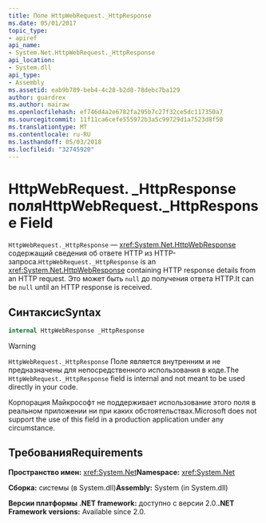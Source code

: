 ```yaml
---
title: Поле HttpWebRequest._HttpResponse
ms.date: 05/01/2017
topic_type:
- apiref
api_name:
- System.Net.HttpWebRequest._HttpResponse
api_location:
- System.dll
api_type:
- Assembly
ms.assetid: eab9b789-beb4-4c28-b2d8-78debc7ba129
author: guardrex
ms.author: mairaw
ms.openlocfilehash: ef746d4a2e6782fa295b7c27f32ce5dc117350a7
ms.sourcegitcommit: 11f11ca6cefe555972b3a5c99729d1a7523d8f50
ms.translationtype: MT
ms.contentlocale: ru-RU
ms.lasthandoff: 05/03/2018
ms.locfileid: "32745920"
---
```

# <a name="httpwebrequesthttpresponse-field"></a><span data-ttu-id="ab139-102">HttpWebRequest. \_HttpResponse поля</span><span class="sxs-lookup"><span data-stu-id="ab139-102">HttpWebRequest.\_HttpResponse Field</span></span>

<span data-ttu-id="ab139-103">`HttpWebRequest._HttpResponse` — <xref:System.Net.HttpWebResponse> содержащий сведения об ответе HTTP из HTTP-запроса.</span><span class="sxs-lookup"><span data-stu-id="ab139-103">`HttpWebRequest._HttpResponse` is an <xref:System.Net.HttpWebResponse> containing HTTP response details from an HTTP request.</span></span> <span data-ttu-id="ab139-104">Это может быть `null` до получения ответа HTTP.</span><span class="sxs-lookup"><span data-stu-id="ab139-104">It can be `null` until an HTTP response is received.</span></span>

## <a name="syntax"></a><span data-ttu-id="ab139-105">Синтаксис</span><span class="sxs-lookup"><span data-stu-id="ab139-105">Syntax</span></span>
  
```csharp  
internal HttpWebResponse _HttpResponse
```

> [!WARNING]
> <span data-ttu-id="ab139-106">`HttpWebRequest._HttpResponse` Поле является внутренним и не предназначены для непосредственного использования в коде.</span><span class="sxs-lookup"><span data-stu-id="ab139-106">The `HttpWebRequest._HttpResponse` field is internal and not meant to be used directly in your code.</span></span>
> 
> <span data-ttu-id="ab139-107">Корпорация Майкрософт не поддерживает использование этого поля в реальном приложении ни при каких обстоятельствах.</span><span class="sxs-lookup"><span data-stu-id="ab139-107">Microsoft does not support the use of this field in a production application under any circumstance.</span></span>

## <a name="requirements"></a><span data-ttu-id="ab139-108">Требования</span><span class="sxs-lookup"><span data-stu-id="ab139-108">Requirements</span></span>

<span data-ttu-id="ab139-109">**Пространство имен:** <xref:System.Net></span><span class="sxs-lookup"><span data-stu-id="ab139-109">**Namespace:** <xref:System.Net></span></span>

<span data-ttu-id="ab139-110">**Сборка:** системы (в System.dll)</span><span class="sxs-lookup"><span data-stu-id="ab139-110">**Assembly:** System (in System.dll)</span></span>

<span data-ttu-id="ab139-111">**Версии платформы .NET framework:** доступно с версии 2.0.</span><span class="sxs-lookup"><span data-stu-id="ab139-111">**.NET Framework versions:** Available since 2.0.</span></span>
